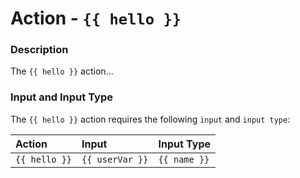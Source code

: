 # Action - `{{ hello }}`

### Description

The `{{ hello }}` action... 

### Input and Input Type

The `{{ hello }}` action requires the following `input` and `input type`:

| Action | Input | Input Type |
|:--|:--|:--|
| `{{ hello }}` | `{{ userVar }}` | `{{ name }}` |
